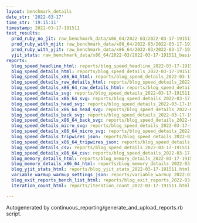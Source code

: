 ```yaml
---
layout: benchmark_details
date_str: '2022-03-17'
time_str: '19:15:11'
timestamp: 2022-03-17-191511
test_results:
  prod_ruby_no_jit: raw_benchmark_data/x86_64/2022-03/2022-03-17-191511_basic_benchmark_prod_ruby_no_jit.json
  prod_ruby_with_mjit: raw_benchmark_data/x86_64/2022-03/2022-03-17-191511_basic_benchmark_prod_ruby_with_mjit.json
  prod_ruby_with_yjit: raw_benchmark_data/x86_64/2022-03/2022-03-17-191511_basic_benchmark_prod_ruby_with_yjit.json
  yjit_stats: raw_benchmark_data/x86_64/2022-03/2022-03-17-191511_basic_benchmark_yjit_stats.json
reports:
  blog_speed_headline_html: reports/blog_speed_headline_2022-03-17-191511.html
  blog_speed_details_html: reports/blog_speed_details_2022-03-17-191511.html
  blog_speed_details_x86_64_html: reports/blog_speed_details_2022-03-17-191511.x86_64.html
  blog_speed_details_raw_details_html: reports/blog_speed_details_2022-03-17-191511.raw_details.html
  blog_speed_details_x86_64_raw_details_html: reports/blog_speed_details_2022-03-17-191511.x86_64.raw_details.html
  blog_speed_details_svg: reports/blog_speed_details_2022-03-17-191511.svg
  blog_speed_details_x86_64_svg: reports/blog_speed_details_2022-03-17-191511.x86_64.svg
  blog_speed_details_head_svg: reports/blog_speed_details_2022-03-17-191511.head.svg
  blog_speed_details_x86_64_head_svg: reports/blog_speed_details_2022-03-17-191511.x86_64.head.svg
  blog_speed_details_back_svg: reports/blog_speed_details_2022-03-17-191511.back.svg
  blog_speed_details_x86_64_back_svg: reports/blog_speed_details_2022-03-17-191511.x86_64.back.svg
  blog_speed_details_micro_svg: reports/blog_speed_details_2022-03-17-191511.micro.svg
  blog_speed_details_x86_64_micro_svg: reports/blog_speed_details_2022-03-17-191511.x86_64.micro.svg
  blog_speed_details_tripwires_json: reports/blog_speed_details_2022-03-17-191511.tripwires.json
  blog_speed_details_x86_64_tripwires_json: reports/blog_speed_details_2022-03-17-191511.x86_64.tripwires.json
  blog_speed_details_csv: reports/blog_speed_details_2022-03-17-191511.csv
  blog_speed_details_x86_64_csv: reports/blog_speed_details_2022-03-17-191511.x86_64.csv
  blog_memory_details_html: reports/blog_memory_details_2022-03-17-191511.html
  blog_memory_details_x86_64_html: reports/blog_memory_details_2022-03-17-191511.x86_64.html
  blog_yjit_stats_html: reports/blog_yjit_stats_2022-03-17-191511.html
  variable_warmup_warmup_settings_json: reports/variable_warmup_2022-03-17-191511.warmup_settings.json
  blog_exit_reports_bench_list_html: reports/blog_exit_reports_2022-03-17-191511.bench_list.html
  iteration_count_html: reports/iteration_count_2022-03-17-191511.html

---
```

Autogenerated by continuous_reporting/generate_and_upload_reports.rb script.
